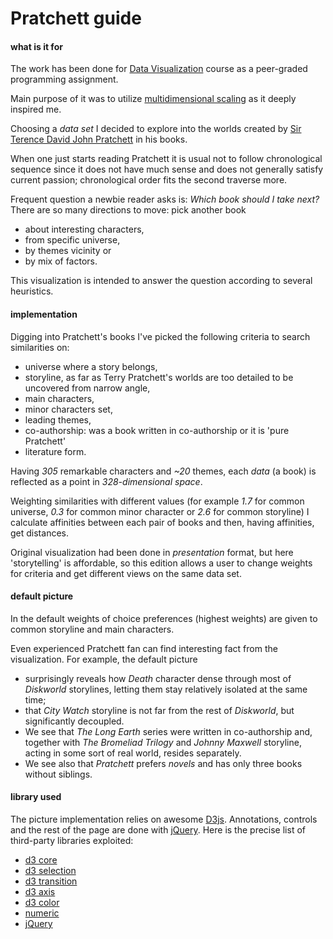 # Pratchett guide

#### what is it for
The work has been done for 
[Data Visualization](https://www.coursera.org/learn/datavisualization/) course 
as a peer-graded programming assignment. 

Main purpose of it was to utilize 
[multidimensional scaling](https://en.wikipedia.org/wiki/Multidimensional_scaling) 
as it deeply inspired me.

Choosing a *data set* I decided to explore into the worlds 
created by [Sir Terence David John Pratchett](https://en.wikipedia.org/wiki/Terry_Pratchett) 
in his books.

When one just starts reading Pratchett it is usual not to follow 
chronological sequence since it does not have much sense and 
does not generally satisfy current passion; 
chronological order fits the second traverse more.

Frequent question a newbie reader asks is: 
*Which book should I take next?* 
There are so many directions to move: pick another book 
  - about interesting characters, 
  - from specific universe,
  - by themes vicinity or 
  - by mix of factors.

This visualization is intended to answer the question 
according to several heuristics.

#### implementation
Digging into Pratchett's books I've picked the following criteria 
to search similarities on:
 - universe where a story belongs,
 - storyline, as far as Terry Pratchett's worlds are too detailed to be uncovered from narrow angle,
 - main characters,
 - minor characters set,
 - leading themes,
 - co-authorship: was a book written in co-authorship or it is 'pure Pratchett'
 - literature form.

Having *305* remarkable characters and *~20* themes, 
each *data* (a book) is reflected as a point in *328-dimensional space*. 

Weighting similarities with different values 
(for example *1.7* for common universe, *0.3* for common minor character or 
*2.6* for common storyline) I calculate affinities between each pair of books 
and then, having affinities, get distances. 

Original visualization had been done in *presentation* format, but here
'storytelling' is affordable, so this edition allows a user 
to change weights for criteria and get different views on the same data set.

#### default picture 
In the default weights of choice preferences (highest weights) are given to 
common storyline and main characters.

Even experienced Pratchett fan can find interesting fact from the visualization. 
For example, the default picture   
 - surprisingly reveals how *Death* character dense through most of *Diskworld* 
 storylines, letting them stay relatively isolated at the same time; 
  - that *City Watch* storyline is not far from the rest of *Diskworld*, 
  but significantly decoupled. 
  - We see that *The Long Earth* series were written in co-authorship and, 
  together with *The Bromeliad Trilogy* and *Johnny Maxwell* storyline, 
  acting in some sort of real world, resides separately. 
  - We see also that *Pratchett* prefers *novels* and has only three books 
  without siblings.

#### library used
The picture implementation relies on 
awesome [D3js](https://d3js.org/). Annotations, controls and 
the rest of the page are done with [jQuery](https://jquery.com/).
Here is the precise list of third-party libraries exploited:
 - [d3 core](https://github.com/d3/d3)
 - [d3 selection](https://github.com/d3/d3-selection)
 - [d3 transition](https://github.com/d3/d3-transition)
 - [d3 axis](https://github.com/d3/d3-axis)
 - [d3 color](https://github.com/d3/d3-color)
 - [numeric](https://github.com/sloisel/numeric)
 - [jQuery](https://jquery.com/)
